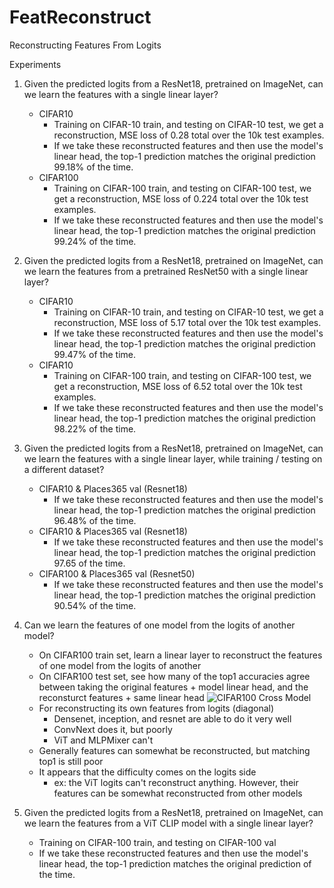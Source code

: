 # FeatReconstruct
Reconstructing Features From Logits
 
Experiments
1. Given the predicted logits from a ResNet18, pretrained on ImageNet, can we learn the features with a single linear layer?
    * CIFAR10
        * Training on CIFAR-10 train, and testing on CIFAR-10 test, we get a reconstruction, MSE loss of 0.28 total over the 10k test examples.
        * If we take these reconstructed features and then use the model's linear head, the top-1 prediction matches the original prediction 99.18% of the time.
    * CIFAR100
        * Training on CIFAR-100 train, and testing on CIFAR-100 test, we get a reconstruction, MSE loss of 0.224 total over the 10k test examples.
        * If we take these reconstructed features and then use the model's linear head, the top-1 prediction matches the original prediction 99.24% of the time.
2. Given the predicted logits from a ResNet18, pretrained on ImageNet, can we learn the features from a pretrained ResNet50 with a single linear layer?
    * CIFAR10
        * Training on CIFAR-10 train, and testing on CIFAR-10 test, we get a reconstruction, MSE loss of 5.17 total over the 10k test examples.
        * If we take these reconstructed features and then use the model's linear head, the top-1 prediction matches the original prediction 99.47% of the time.
    * CIFAR10
        * Training on CIFAR-100 train, and testing on CIFAR-100 test, we get a reconstruction, MSE loss of 6.52 total over the 10k test examples.
        * If we take these reconstructed features and then use the model's linear head, the top-1 prediction matches the original prediction 98.22% of the time.
3. Given the predicted logits from a ResNet18, pretrained on ImageNet, can we learn the features with a single linear layer, while training / testing on a different dataset?
    * CIFAR10 & Places365 val (Resnet18)
        * If we take these reconstructed features and then use the model's linear head, the top-1 prediction matches the original prediction 96.48% of the time.
    * CIFAR10 & Places365 val (Resnet18)
        * If we take these reconstructed features and then use the model's linear head, the top-1 prediction matches the original prediction 97.65 of the time.
    * CIFAR100 & Places365 val (Resnet50)
        * If we take these reconstructed features and then use the model's linear head, the top-1 prediction matches the original prediction 90.54% of the time.
4. Can we learn the features of one model from the logits of another model?
    * On CIFAR100 train set, learn a linear layer to reconstruct the features of one model from the logits of another
    * On CIFAR100 test set, see how many of the top1 accuracies agree between taking the original features + model linear head, and the reconsturct features + same linear head
    ![CIFAR100 Cross Model](images/cifar100_crossmodel.png)
    * For reconstructing its own features from logits (diagonal)
        * Densenet, inception, and resnet are able to do it very well
        * ConvNext does it, but poorly
        * ViT and MLPMixer can't
    * Generally features can somewhat be reconstructed, but matching top1 is still poor
    * It appears that the difficulty comes on the logits side
        * ex: the ViT logits can't reconstruct anything. However, their features can be somewhat reconstructed from other models

5. Given the predicted logits from a ResNet18, pretrained on ImageNet, can we learn the features from a ViT CLIP model with a single linear layer?
    * Training on CIFAR-100 train, and testing on CIFAR-100 val
    * If we take these reconstructed features and then use the model's linear head, the top-1 prediction matches the original prediction  of the time.
    